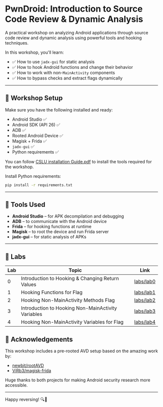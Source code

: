# PwnDroid: Introduction to Source Code Review & Dynamic Analysis

A practical workshop on analyzing Android applications through source code review and dynamic analysis using powerful tools and hooking techniques.

In this workshop, you'll learn:

- ✅ How to use `jadx-gui` for static analysis  
- ✅ How to hook Android functions and change their behavior  
- ✅ How to work with non-`MainActivity` components  
- ✅ How to bypass checks and extract flags dynamically  

---

## 🚀 Workshop Setup

Make sure you have the following installed and ready:

- Android Studio ✅  
- Android SDK (API 26) ✅  
- ADB ✅  
- Rooted Android Device ✅  
- Magisk + Frida ✅  
- `jadx-gui` ✅  
- Python requirements ✅

You can follow [CSLU installation Guide.pdf](CSLU%20Installation%20Guide.pdf) to install the tools required for the workshop.

Install Python requirements:
```bash
pip install -r requirements.txt
```

---

## 🧪 Tools Used

- **Android Studio** – for APK decompilation and debugging  
- **ADB** – to communicate with the Android device  
- **Frida** – for hooking functions at runtime  
- **Magisk** – to root the device and run Frida server  
- **jadx-gui** – for static analysis of APKs  

---

## 🧩 Labs

| Lab  | Topic                                               | Link             |
|------|-----------------------------------------------------|------------------|
| 0    | Introduction to Hooking & Changing Return Values    | [labs/lab0](labs/lab0) |
| 1    | Hooking Functions for Flag                          | [labs/lab1](labs/lab1) |
| 2    | Hooking Non-MainActivity Methods Flag               | [labs/lab2](labs/lab2) |
| 3    | Introduction to Hooking Non-MainActivity Variables  | [labs/lab3](labs/lab3) |
| 4    | Hooking Non-MainActivity Variables for Flag         | [labs/lab4](labs/lab4) |


## 🙏 Acknowledgements

This workshop includes a pre-rooted AVD setup based on the amazing work by:

- [newbit/rootAVD](https://gitlab.com/newbit/rootAVD)  
- [ViRb3/magisk-frida](https://github.com/ViRb3/magisk-frida)

Huge thanks to both projects for making Android security research more accessible.

---

Happy reversing! 🔍📱
